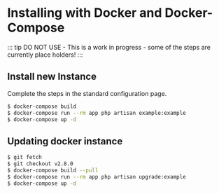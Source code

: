# Installing with Docker and Docker-Compose

::: tip 
DO NOT USE - This is a work in progress - some of the steps are currently place holders!
:::


## Install new Instance
Complete the steps in the standard configuration page.

```bash
$ docker-compose build
$ docker-compose run --rm app php artisan example:example
$ docker-compose up -d
```

## Updating docker instance

```bash
$ git fetch
$ git checkout v2.8.0
$ docker-compose build --pull
$ docker-compose run --rm app php artisan upgrade:example
$ docker-compose up -d
```
